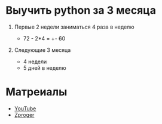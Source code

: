 # Выучить python за 3 месяца
1. Первые 2 недели заниматься 4 раза в неделю
	* 72 - 2*4 = +- 60

2. Следующие 3 месяца
	* 4 недели
	* 5 дней в неделю
 
# Матреиалы
* [YouTube](https://www.youtube.com/watch?v=btuxcr7Sxw4&list=PLA0M1Bcd0w8yWHh2V70bTtbVxJICrnJHd)
* [Zproger](https://www.youtube.com/@zproger/playlists)
